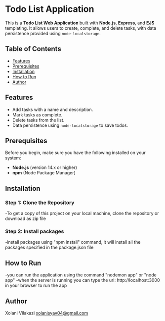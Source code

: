# Todo List Application

This is a **Todo List Web Application** built with **Node.js**, **Express**, and **EJS** templating. It allows users to create, complete, and delete tasks, with data persistence provided using `node-localstorage`.

## Table of Contents
- [Features](#features)
- [Prerequisites](#prerequisites)
- [Installation](#installation)
- [How to Run](#how-to-run)
- [Author](#author)

## Features
- Add tasks with a name and description.
- Mark tasks as complete.
- Delete tasks from the list.
- Data persistence using `node-localstorage` to save todos.

## Prerequisites
Before you begin, make sure you have the following installed on your system:
- **Node.js** (version 14.x or higher)
- **npm** (Node Package Manager)

## Installation

### Step 1: Clone the Repository
-To get a copy of this project on your local machine, clone the repository or download as zip file
### Step 2: Install packages
-install packages using "npm install" command, it will install all the packages specified in the package.json file

## How to Run
-you can run the application using the command "nodemon app" or "node app"
-when the server is running you can type the url: http://localhost:3000 in your browser to run the app

## Author
Xolani Vilakazi
xolanisyav04@gmail.com
